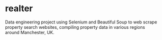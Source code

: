 # realter

Data engineering project using Selenium and Beautiful Soup to web scrape property search websites, compiling property data in various regions around Manchester, UK.